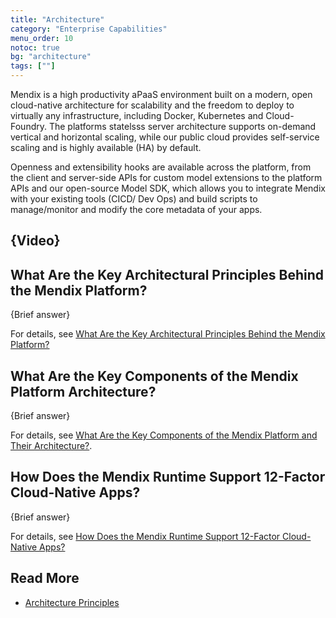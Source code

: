 ```yaml
---
title: "Architecture"
category: "Enterprise Capabilities"
menu_order: 10
notoc: true
bg: "architecture"
tags: [""]
---
```


Mendix is a high productivity aPaaS environment built on a modern, open cloud-native architecture for scalability and the freedom to deploy to virtually any infrastructure, including Docker, Kubernetes and Cloud-Foundry. The platforms statelsss server architecture supports on-demand vertical and horizontal scaling, while our public cloud provides self-service scaling and is highly available (HA) by default.

Openness and extensibility hooks are available across the platform, from the client and server-side APIs for custom model extensions to the platform APIs and our open-source Model SDK, which allows you to integrate Mendix with your existing tools (CICD/ Dev Ops) and build scripts to manage/monitor and modify the core metadata of your apps.

## {Video}

## What Are the Key Architectural Principles Behind the Mendix Platform?

{Brief answer}

For details, see [What Are the Key Architectural Principles Behind the Mendix Platform?](architecture-principles#key-principles)

## What Are the Key Components of the Mendix Platform Architecture?

{Brief answer}

For details, see [What Are the Key Components of the Mendix Platform and Their Architecture?](architecture-platform#key-components).

## How Does the Mendix Runtime Support 12-Factor Cloud-Native Apps?

{Brief answer}

For details, see [How Does the Mendix Runtime Support 12-Factor Cloud-Native Apps?](architecture-12-factor#12-factor)

## Read More

* [Architecture Principles](architecture-principles)
